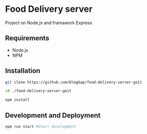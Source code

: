 # Food Delivery server

Project on Node.js and framawork Express 

## Requirements
- Node.js
- NPM
## Installation
```bash
git clone https://github.com/OlegGap/food-delivery-server-goit
```
```bash
cd ./food-delivery-server-goit
```
```bash
npm install
```
## Development and Deployment
```bash
npm run start #Start development
```
